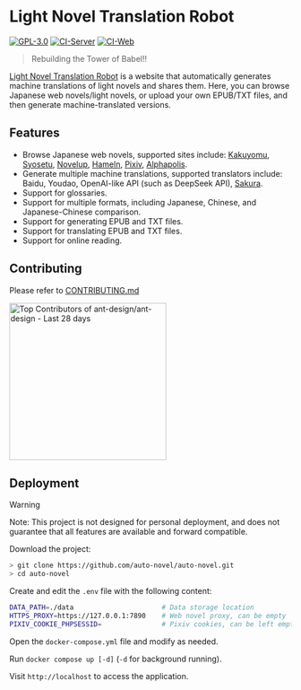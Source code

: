 # Light Novel Translation Robot

[![GPL-3.0](https://img.shields.io/github/license/auto-novel/auto-novel)](https://github.com/auto-novel/auto-novel#license)
[![CI-Server](https://github.com/auto-novel/auto-novel/workflows/CI-Server/badge.svg)](https://github.com/auto-novel/auto-novel/actions/workflows/CI-Server.yml)
[![CI-Web](https://github.com/auto-novel/auto-novel/workflows/CI-Web/badge.svg)](https://github.com/auto-novel/auto-novel/actions/workflows/CI-Web.yml)

> Rebuilding the Tower of Babel!!

[Light Novel Translation Robot](https://books.fishhawk.top/) is a website that automatically generates machine translations of light novels and shares them. Here, you can browse Japanese web novels/light novels, or upload your own EPUB/TXT files, and then generate machine-translated versions.

## Features

- Browse Japanese web novels, supported sites include: [Kakuyomu](https://kakuyomu.jp/), [Syosetu](https://syosetu.com/), [Novelup](https://novelup.plus/), [Hameln](https://syosetu.org/), [Pixiv](https://www.pixiv.net/), [Alphapolis](https://www.alphapolis.co.jp/).
- Generate multiple machine translations, supported translators include: Baidu, Youdao, OpenAI-like API (such as DeepSeek API), [Sakura](https://huggingface.co/SakuraLLM/Sakura-14B-Qwen2.5-v1.0-GGUF).
- Support for glossaries.
- Support for multiple formats, including Japanese, Chinese, and Japanese-Chinese comparison.
- Support for generating EPUB and TXT files.
- Support for translating EPUB and TXT files.
- Support for online reading.

## Contributing

Please refer to [CONTRIBUTING.md](https://github.com/auto-novel/auto-novel/blob/main/CONTRIBUTING.md)

<a href="https://next.ossinsight.io/widgets/official/compose-recent-top-contributors?repo_id=559577341" target="_blank" style="display: block" align="left">
  <picture>
    <source media="(prefers-color-scheme: dark)" srcset="https://next.ossinsight.io/widgets/official/compose-recent-top-contributors/thumbnail.png?repo_id=559577341&image_size=auto&color_scheme=dark" width="280">
    <img alt="Top Contributors of ant-design/ant-design - Last 28 days" src="https://next.ossinsight.io/widgets/official/compose-recent-top-contributors/thumbnail.png?repo_id=559577341&image_size=auto&color_scheme=light" width="280">
  </picture>
</a>

## Deployment

> [!WARNING]
> Note: This project is not designed for personal deployment, and does not guarantee that all features are available and forward compatible.

Download the project:

```bash
> git clone https://github.com/auto-novel/auto-novel.git
> cd auto-novel
```

Create and edit the `.env` file with the following content:

```bash
DATA_PATH=./data                      # Data storage location
HTTPS_PROXY=https://127.0.0.1:7890    # Web novel proxy, can be empty
PIXIV_COOKIE_PHPSESSID=               # Pixiv cookies, can be left empty if not using Pixiv
```

Open the `docker-compose.yml` file and modify as needed.

Run `docker compose up [-d]` (`-d` for background running).

Visit `http://localhost` to access the application.
